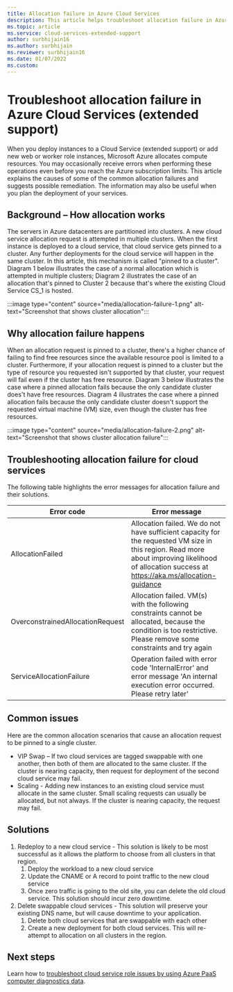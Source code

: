 ```yaml
---
title: Allocation failure in Azure Cloud Services
description: This article helps troubleshoot allocation failure in Azure Cloud Services (extended support).
ms.topic: article
ms.service: cloud-services-extended-support
author: surbhijain16
ms.author: surbhijain
ms.reviewer: surbhijain16
ms.date: 01/07/2022
ms.custom: 
---
```


# Troubleshoot allocation failure in Azure Cloud Services (extended support)

When you deploy instances to a Cloud Service (extended support) or add new web or worker role instances, Microsoft Azure allocates compute resources. You may occasionally receive errors when performing these operations even before you reach the Azure subscription limits. This article explains the causes of some of the common allocation failures and suggests possible remediation. The information may also be useful when you plan the deployment of your services.

## Background – How allocation works
The servers in Azure datacenters are partitioned into clusters. A new cloud service allocation request is attempted in multiple clusters. When the first instance is deployed to a cloud service, that cloud service gets pinned to a cluster. Any further deployments for the cloud service will happen in the same cluster. In this article, this mechanism is called "pinned to a cluster". Diagram 1 below illustrates the case of a normal allocation which is attempted in multiple clusters; Diagram 2 illustrates the case of an allocation that's pinned to Cluster 2 because that's where the existing Cloud Service CS_1 is hosted.

   :::image type="content" source="media/allocation-failure-1.png" alt-text="Screenshot that shows cluster allocation":::

## Why allocation failure happens
When an allocation request is pinned to a cluster, there's a higher chance of failing to find free resources since the available resource pool is limited to a cluster. Furthermore, if your allocation request is pinned to a cluster but the type of resource you requested isn't supported by that cluster, your request will fail even if the cluster has free resource. Diagram 3 below illustrates the case where a pinned allocation fails because the only candidate cluster does't have free resources. Diagram 4 illustrates the case where a pinned allocation fails because the only candidate cluster doesn't support the requested virtual machine (VM) size, even though the cluster has free resources.

   :::image type="content" source="media/allocation-failure-2.png" alt-text="Screenshot that shows cluster allocation failure":::

## Troubleshooting allocation failure for cloud services
The following table highlights the error messages for allocation failure and their solutions.

| Error code | Error message |
|-------|----------------------|
| AllocationFailed | Allocation failed. We do not have sufficient capacity for the requested VM size in this region. Read more about improving likelihood of allocation success at https://aka.ms/allocation-guidance |
| OverconstrainedAllocationRequest | Allocation failed. VM(s) with the following constraints cannot be allocated, because the condition is too restrictive. Please remove some constraints and try again|
| ServiceAllocationFailure | Operation failed with error code 'InternalError' and error message 'An internal execution error occurred. Please retry later'|

## Common issues
Here are the common allocation scenarios that cause an allocation request to be pinned to a single cluster.

- VIP Swap – If two cloud services are tagged swappable with one another, then both of them are allocated to the same cluster. If the cluster is nearing capacity, then request for deployment of the second cloud service may fail.
- Scaling - Adding new instances to an existing cloud service must allocate in the same cluster. Small scaling requests can usually be allocated, but not always. If the cluster is nearing capacity, the request may fail.

## Solutions

1. Redeploy to a new cloud service - This solution is likely to be most successful as it allows the platform to choose from all clusters in that region.
   1. Deploy the workload to a new cloud service
   2. Update the CNAME or A record to point traffic to the new cloud service
   3. Once zero traffic is going to the old site, you can delete the old cloud service. This solution should incur zero downtime.
2. Delete swappable cloud services - This solution will preserve your existing DNS name, but will cause downtime to your application.
   1. Delete both cloud services that are swappable with each other
   2. Create a new deployment for both cloud services. This will re-attempt to allocation on all clusters in the region. 

## Next steps

Learn how to [troubleshoot cloud service role issues by using Azure PaaS computer diagnostics data](/archive/blogs/kwill/windows-azure-paas-compute-diagnostics-data).
